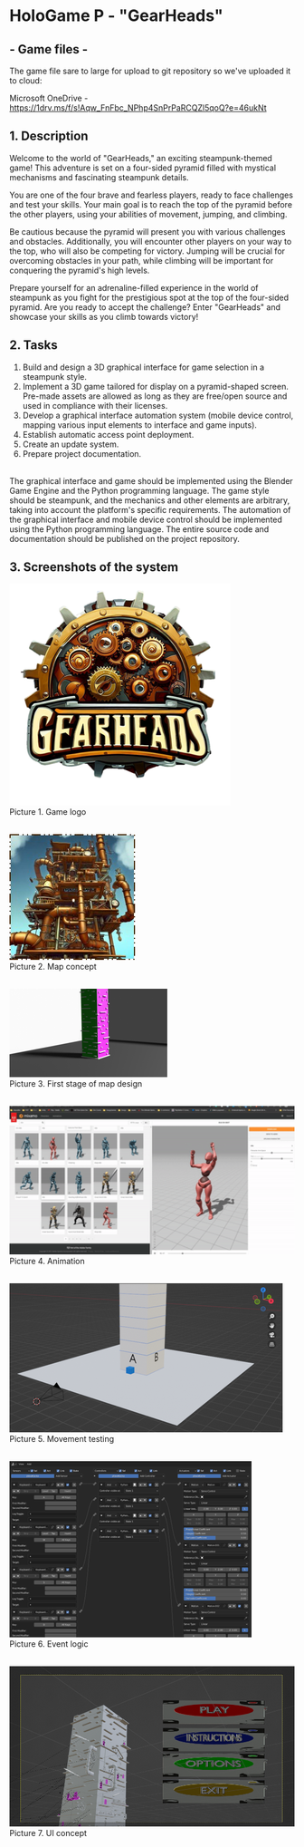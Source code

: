 # HoloGame P - "GearHeads"
## - Game files -
The game file sare to large for upload to git repository so we've uploaded it to cloud:

Microsoft OneDrive - https://1drv.ms/f/s!Aqw_FnFbc_NPhp4SnPrPaRCQZl5qoQ?e=46ukNt 


## 1. Description

Welcome to the world of "GearHeads," an exciting steampunk-themed game! This adventure is set on a four-sided pyramid filled with mystical mechanisms and fascinating steampunk details. <br>

You are one of the four brave and fearless players, ready to face challenges and test your skills. Your main goal is to reach the top of the pyramid before the other players, using your abilities of movement, jumping, and climbing.
<br>

Be cautious because the pyramid will present you with various challenges and obstacles. Additionally, you will encounter other players on your way to the top, who will also be competing for victory. Jumping will be crucial for overcoming obstacles in your path, while climbing will be important for conquering the pyramid's high levels.
<br>

Prepare yourself for an adrenaline-filled experience in the world of steampunk as you fight for the prestigious spot at the top of the four-sided pyramid. Are you ready to accept the challenge? Enter "GearHeads" and showcase your skills as you climb towards victory!

## 2. Tasks

1. Build and design a 3D graphical interface for game selection in a steampunk style. <br>
2. Implement a 3D game tailored for display on a pyramid-shaped screen. Pre-made assets are allowed as long as they are free/open source and used in compliance with their licenses. <br>
3. Develop a graphical interface automation system (mobile device control, mapping various input elements to interface and game inputs). <br>
4. Establish automatic access point deployment. <br>
5. Create an update system. <br>
6. Prepare project documentation. <br> <br>

The graphical interface and game should be implemented using the Blender Game Engine and the Python programming language. The game style should be steampunk, and the mechanics and other elements are arbitrary, taking into account the platform's specific requirements. The automation of the graphical interface and mobile device control should be implemented using the Python programming language. The entire source code and documentation should be published on the project repository.

## 3. Screenshots of the system

![logo](https://github.com/AILab-FOI/PRRI-HoloGameP2023/blob/1202c42302db00ccedf515009c045f08596d8c0e/Classes/logo.png) <br>
Picture 1. Game logo
<br>
<br>

![concept](https://github.com/AILab-FOI/PRRI-HoloGameP2023/blob/1202c42302db00ccedf515009c045f08596d8c0e/Classes/concept.jpg) <br>
Picture 2. Map concept
<br>
<br>

![first_stage](https://github.com/AILab-FOI/PRRI-HoloGameP2023/blob/1202c42302db00ccedf515009c045f08596d8c0e/Classes/first_stage.png) <br>
Picture 3. First stage of map design
<br>
<br>

![animation](https://github.com/AILab-FOI/PRRI-HoloGameP2023/blob/1202c42302db00ccedf515009c045f08596d8c0e/Classes/animation.png) <br>
Picture 4. Animation
<br>
<br>

![test](https://github.com/AILab-FOI/PRRI-HoloGameP2023/blob/1202c42302db00ccedf515009c045f08596d8c0e/Classes/event_test.png) <br>
Picture 5. Movement testing
<br>
<br>

![logic](https://github.com/AILab-FOI/PRRI-HoloGameP2023/blob/1202c42302db00ccedf515009c045f08596d8c0e/Classes/event_logic.png) <br>
Picture 6. Event logic
<br>
<br>

![ui_concept](https://github.com/AILab-FOI/PRRI-HoloGameP2023/blob/1202c42302db00ccedf515009c045f08596d8c0e/Classes/ui.png) <br>
Picture 7. UI concept
<br>
<br>





